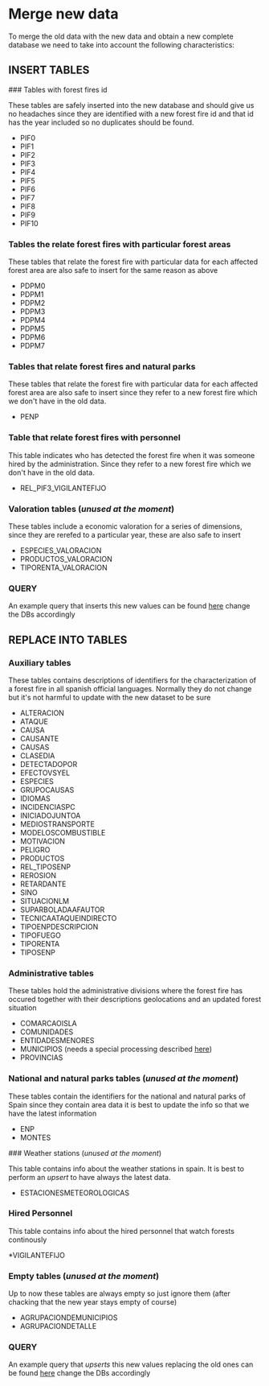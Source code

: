 Merge new data
==============

To merge the old data with the new data and obtain a new complete database we need to take into account the following characteristics:

## INSERT TABLES

### Tables with forest fires id

These tables are safely inserted into the new database and should give us no headaches since they are identified with a new forest fire id and that id has the year included so no duplicates should be found.

* PIF0
* PIF1
* PIF2
* PIF3
* PIF4
* PIF5
* PIF6
* PIF7
* PIF8
* PIF9
* PIF10

### Tables the relate forest fires with particular forest areas

These tables that relate the forest fire with particular data for each affected forest area are also safe to insert for the same reason as above

* PDPM0
* PDPM1 
* PDPM2
* PDPM3
* PDPM4
* PDPM5
* PDPM6
* PDPM7

### Tables that relate forest fires and natural parks

These tables that relate the forest fire with particular data for each affected forest area are also safe to insert since they refer to a new forest fire which we don't have in the old data.

* PENP

### Table that relate forest fires with personnel

This table indicates who has detected the forest fire when it was someone hired by the administration. Since they refer to a new forest fire which we don't have in the old data.

* REL_PIF3_VIGILANTEFIJO

### Valoration tables (_unused at the moment_)

These tables include a economic valoration for a series of dimensions, since they are rerefed to a particular year, these are also safe to insert

* ESPECIES_VALORACION
* PRODUCTOS_VALORACION
* TIPORENTA_VALORACION

### QUERY

An example query that inserts this new values can be found [here](./insert/insert.sql) change the DBs accordingly

## REPLACE INTO TABLES

### Auxiliary tables

These tables contains descriptions of identifiers for the characterization of a forest fire in all spanish official languages. Normally they do not change but it's not harmful to update with the new dataset to be sure

* ALTERACION
* ATAQUE
* CAUSA
* CAUSANTE
* CAUSAS
* CLASEDIA
* DETECTADOPOR
* EFECTOVSYEL
* ESPECIES
* GRUPOCAUSAS
* IDIOMAS
* INCIDENCIASPC
* INICIADOJUNTOA
* MEDIOSTRANSPORTE
* MODELOSCOMBUSTIBLE
* MOTIVACION
* PELIGRO
* PRODUCTOS
* REL_TIPOSENP
* REROSION
* RETARDANTE
* SINO
* SITUACIONLM
* SUPARBOLADAAFAUTOR
* TECNICAATAQUEINDIRECTO
* TIPOENPDESCRIPCION
* TIPOFUEGO
* TIPORENTA
* TIPOSENP

### Administrative tables

These tables hold the administrative divisions where the forest fire has occured together with their descriptions geolocations and an updated forest situation

* COMARCAOISLA
* COMUNIDADES
* ENTIDADESMENORES
* MUNICIPIOS (needs a special processing described [here](./MUNICIPIOS/updateMUNICIPIOS.md))
* PROVINCIAS

### National and natural parks tables (_unused at the moment_)

These tables contain the identifiers for the national and natural parks of Spain since they contain area data it is best to update the info so that we have the latest information

* ENP
* MONTES

### Weather stations (_unused at the moment_)

This table contains info about the weather stations in spain. It is best to perform an _upsert_ to have always the latest data. 

* ESTACIONESMETEOROLOGICAS

### Hired Personnel

This table contains info about the hired personnel that watch forests continously

*VIGILANTEFIJO

### Empty tables (_unused at the moment_)

Up to now these tables are always empty so just ignore them (after chacking that the new year stays empty of course)

* AGRUPACIONDEMUNICIPIOS
* AGRUPACIONDETALLE

### QUERY

An example query that _upserts_ this new values replacing the old ones can be found [here](./upsert/replace.sql) change the DBs accordingly



